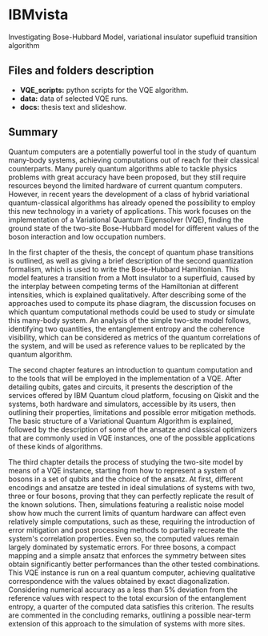 # IBMvista
Investigating Bose-Hubbard Model, variational insulator supefluid transition algorithm
## Files and folders description
* **VQE_scripts:** python scripts for the VQE algorithm. 
* **data:** data of selected VQE runs.
* **docs:** thesis text and slideshow.
## Summary
Quantum computers are a potentially powerful tool in the study of quantum many-body systems, achieving computations out of reach for their classical counterparts. Many purely quantum algorithms able to tackle physics problems with great accuracy have been proposed, but they still require resources beyond the limited hardware of current quantum computers. However, in recent years the development of a class of hybrid variational quantum-classical algorithms has already opened the possibility to employ this new technology in a variety of applications. This work focuses on the implementation of a Variational Quantum Eigensolver (VQE), finding the ground state of the two-site Bose-Hubbard model for different values of the boson interaction and low occupation numbers.

In the first chapter of the thesis, the concept of quantum phase transitions is outlined, as well as giving a brief description of the second quantization formalism, which is used to write the Bose-Hubbard Hamiltonian. This model features a transition from a Mott insulator to a superfluid, caused by the interplay between competing terms of the Hamiltonian at different intensities, which is explained qualitatively. After describing some of the approaches used to compute its phase diagram, the discussion focuses on which quantum computational methods could be used to study or simulate this many-body system. An analysis of the simple two-site model follows, identifying two quantities, the entanglement entropy and the coherence visibility, which can be considered as metrics of the quantum correlations of the system, and will be used as reference values to be replicated by the quantum algorithm. 

The second chapter features an introduction to quantum computation and to the tools that will be employed in the implementation of a VQE.  After detailing qubits, gates and circuits, it presents the description of the services offered by IBM Quantum cloud platform, focusing on Qiskit and the systems, both hardware and simulators,  accessible by its users, then outlining their properties, limitations and possible error mitigation methods. The basic structure of a Variational Quantum Algorithm is explained, followed by the description of some of the ansatze and classical optimizers that are commonly used in VQE instances, one of the possible applications of these kinds of algorithms.

The third chapter details the process of studying the two-site model by means of a VQE instance, starting from how to represent a system of bosons in a set of qubits and the choice of the ansatz. At first, different encodings and ansatze are tested in ideal simulations of systems with two, three or four bosons, proving that they can perfectly replicate the result of the known solutions. Then, simulations featuring a realistic noise model show how much the current limits of quantum hardware can affect even relatively simple computations, such as these, requiring the introduction of error mitigation and post processing methods to partially recreate the system's correlation properties. Even so, the computed values remain largely dominated by systematic errors. For three bosons, a compact mapping and a simple ansatz that enforces the symmetry between sites obtain significantly better performances than the other tested combinations. This VQE instance is run on a real quantum computer, achieving qualitative correspondence with the values obtained by exact diagonalization. Considering numerical accuracy as a less than 5% deviation from the reference values with respect to the total excursion of the entanglement entropy, a quarter of the computed data satisfies this criterion. The results are commented in the concluding remarks, outlining a possible near-term extension of this approach to the simulation of systems with more sites.
